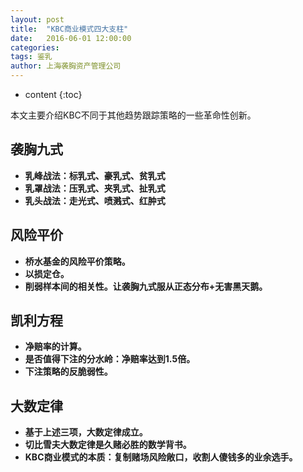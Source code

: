 ```yaml
---
layout: post
title:  "KBC商业模式四大支柱"
date:   2016-06-01 12:00:00
categories: 
tags: 鉴乳
author: 上海袭胸资产管理公司
---
```


* content
{:toc}

本文主要介绍KBC不同于其他趋势跟踪策略的一些革命性创新。

## 袭胸九式
* **乳峰战法：标乳式、豪乳式、贫乳式**
* **乳罩战法：压乳式、夹乳式、扯乳式**
* **乳头战法：走光式、喷溅式、红肿式**


## 风险平价
   * **桥水基金的风险平价策略。** 
   * **以损定仓。**
   * **削弱样本间的相关性。让袭胸九式服从正态分布+无害黑天鹅。** 
 
 
## 凯利方程
   * **净赔率的计算。** 
   * **是否值得下注的分水岭：净赔率达到1.5倍。** 
   * **下注策略的反脆弱性。** 
   
   
## 大数定律
   * **基于上述三项，大数定律成立。** 
   * **切比雪夫大数定律是久赌必胜的数学背书。** 
   * **KBC商业模式的本质：复制赌场风险敞口，收割人傻钱多的业余选手。** 
